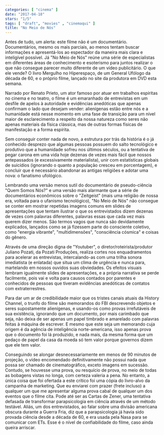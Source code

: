 ```yaml
---
categories: [ "cinema" ]
date: "2017-04-18"
stars: "1/5"
tags: [ "draft", "movies" , "cinemaqui" ]
title: "No Meio de Nós"
---
```

Antes de tudo, um alerta: este filme não é um documentário. Documentários, mesmo os mais parciais, ao menos tentam buscar informações e apresentá-los ao espectador da maneira mais clara e inteligível possível. Já "No Meio de Nós" reúne uma série de especialistas em diferentes áreas de conhecimento e esoterismo para juntos realizar o que não consegue parecer muito diferente de um vídeo publicitário. O que ele vende? O livro Mergulho no Hiperespaço, de um General Ufólogo da década de 60, e o próprio filme, lançado no site da produtora em DVD esta semana.

Narrado por Renato Prieto, um ator famoso por atuar em trabalhos espíritas no cinema e no teatro, o filme é um emaranhado de entrevistas em um desfile de apelos à autoridade e evidências anedóticas que apenas confirmam o lado que desejam vender: alienígenas estão entre nós e a humanidade está nesse momento em uma fase de transição para um nível maior de esclarecimento a respeito da nossa natureza como seres não apenas materiais da física clássica, mas de outras formas físicas de manifestação e a forma espírita.

Sem conseguir conter nada de novo, a estrutura por trás da história é o já conhecido desprezo que algumas pessoas possuem do salto tecnológico e produtivo que a humanidade sofreu nos últimos séculos, ou a tentativa de pegar carona em uma vida hoje dezenas de vezes mais fácil que nossos antepassados (e excessivamente materialista), unir com estatísticas globais de suicídios (ignorando o quanto a população cresceu em porcentagem), e concluir que é necessário abandonar as antigas religiões e adotar uma nova: o fanatismo ufológico.

Lembrando uma versão menos sutil do documentário de pseudo-ciência "Quem Somos Nós?" e uma versão mais alarmante que a série de documentários econômicos sobre o "Zeitgeist" (mais uma religião de nossa era, voltada para o ufanismo tecnológico), "No Meio de Nós" não consegue se conter em mostrar repetidas imagens comuns em slides de apresentações que tentam ilustrar o que os entrevistados dizem dezenas de vezes com palavras diferentes, palavras essas que cada vez mais querem dizer menos. São termos vagos que nunca são devidamente explicados, lançados como se já fizessem parte do consciente coletivo, como "energia vibrante", "multidimensões", "consciência cósmica" e coisas do gênero.

Através de uma direção digna de "Youtuber", o diretor/roteirista/produtor Juliano Pozati, da Pozati Produções, realiza cortes nos enquadramentos para acelerar as entrevistas, intercalando-as com uma trilha sonora imediatista (e enlatada) que situa um clima de urgência e nunca para, martelando em nossos ouvidos suas obviedades. Os efeitos visuais lembram igualmente slides de apresentações, e a própria narrativa se perde facilmente, pois vai e volta para causos contados por parentes e conhecidos de pessoas que tiveram evidências anedóticas de contatos com extraterrestres.

Para dar um ar de credibilidade maior que os tristes canais atuais da History Channel, o trunfo do filme são memorandos do FBI descrevendo objetos e seres supostamente alienígenas, e usando-os como provas irrefutáveis de sua existência, ignorando que um documento, por mais carimbado que seja, não deixa de ser apenas um papel timbrado e amarelado com palavras feitas à máquina de escrever. E mesmo que este seja um memorando cuja origem é da agência de inteligência norte-americana, isso apenas prova que o documento foi lá produzido, e nada mais, da mesma forma que um pedaço de papel da casa da moeda só tem valor porque governos dizem que ele tem valor.

Conseguindo se alongar desnecessariamente em menos de 90 minutos de projeção, o vídeo encomendado definitivamente não possui nada que possa ser chamado de cinematográfico, exceto imagens em sucessão. Contudo, se houvesse uma prova, ou resquício de prova, no meio de todas as bobagens vistas no longa, com certeza valeria a pena. No entanto, a única coisa que foi ofertada a este crítico foi uma cópia do livro-alvo da campanha de marketing. Que eu enviarei com prazer (frete incluso) a qualquer um que me apresentar alguma prova cabal de qualquer um dos eventos que o filme cita. Pode até ser as Cartas de Zener, uma tentativa defasada de transformar parapsicologia em ciência através de um método testável. Aliás, um dos entrevistados, ao falar sobre uma divisão americana obscura durante a Guerra Fria, diz que a parapsicologia já havia sido provada ciência desde a década de 60, e era usada pela Nasa para se comunicar com ETs. Esse é o nível de confiabilidade do filme, caso ainda queira arriscar.
